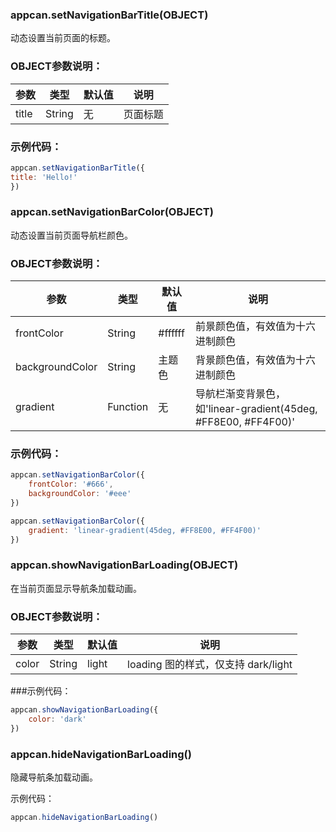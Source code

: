 ### appcan.setNavigationBarTitle(OBJECT)

动态设置当前页面的标题。

### OBJECT参数说明：

|参数|	类型|	默认值	|说明|
|----|---|----|---|
|title|	String|	无	|页面标题|


### 示例代码：

```javascript
appcan.setNavigationBarTitle({
title: 'Hello!'
})
````


### appcan.setNavigationBarColor(OBJECT)
动态设置当前页面导航栏颜色。

### OBJECT参数说明：

|参数	|类型	|默认值	|说明|
|----|----|----|----|
|frontColor|	String|	#ffffff|	前景颜色值，有效值为十六进制颜色|
|backgroundColor	|String|	主题色	|背景颜色值，有效值为十六进制颜色|
|gradient|	Function|	无|	导航栏渐变背景色，如'linear-gradient(45deg, #FF8E00, #FF4F00)'|

### 示例代码：

```javascript
appcan.setNavigationBarColor({
    frontColor: '#666',
    backgroundColor: '#eee'
})
```
```javascript
appcan.setNavigationBarColor({
    gradient: 'linear-gradient(45deg, #FF8E00, #FF4F00)'
})
```

### appcan.showNavigationBarLoading(OBJECT)

在当前页面显示导航条加载动画。

###  OBJECT参数说明：

|参数|	类型|	默认值|	说明|
|---|----|----|----|
|color|	String|	light	|loading 图的样式，仅支持 dark/light|


###示例代码：

```javascript
appcan.showNavigationBarLoading({
    color: 'dark'
})
```



### appcan.hideNavigationBarLoading()
隐藏导航条加载动画。

示例代码：

```javascript
appcan.hideNavigationBarLoading()
```

